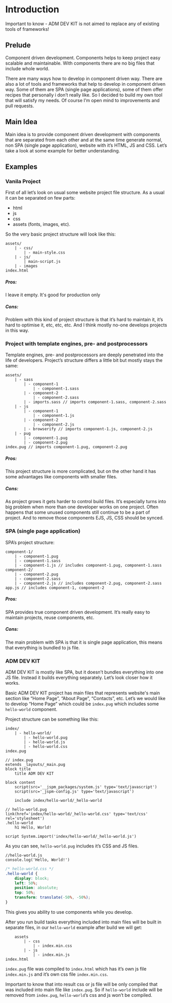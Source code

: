 # Introduction

Important to know - ADM DEV KIT is not aimed to replace any of existing tools of frameworks!

## Prelude

Component driven development. Components helps to keep project easy scalable and maintainable. With components there are no big files that include whole world. 

There are many ways how to develop in component driven way. There are also a lot of tools and frameworks that help to develop in component driven way. Some of them are SPA (single page applications), some of them offer recipes that personally i don’t really like. So I decided to build my own tool that will satisfy my needs. Of course I’m open mind to improvements and pull requests.

## Main Idea

Main idea is to provide component driven development with components that are separated from each other and at the same time generate normal, non SPA (single page application), website with it’s HTML, JS and CSS. Let’s take a look at some example for better understanding. 

## Examples

### Vanila Project

First of all let’s look on usual some website project file structure. As a usual it can be separated on few parts:

- html
- js
- css
- assets (fonts, images, etc).

So the very basic project structure will look like this:

```
assets/
	| - css/
		| - main-style.css
	| - js/
		| main-script.js
	| - images
index.html
```

##### Pros:  

I leave it empty. It's good for production only

##### Cons:

Problem with this kind of project structure is that it’s hard to maintain it, it’s hard to optimise it, etc, etc, etc. And I think mostly no-one develops projects in this way.

### Project with template engines, pre- and postprocessors

Template engines, pre- and postprocessors are deeply penetrated into the life of developers. Project’s structure differs a little bit but mostly stays the same:

```
assets/
	| - sass
		| - component-1
			| - component-1.sass
		| - component-2
			| - component-2.sass
		| - imports.sass // imports component-1.sass, component-2.sass
	| - js
		| - component-1
			| - component-1.js
		| - component-2
			| - component-2.js
		| - browserify // imports component-1.js, component-2.js
	| - pug
		| - component-1.pug
		| - component-2.pug
index.pug // imports component-1.pug, component-2.pug
```

##### Pros:

This project structure is more complicated, but on the other hand it has some advantages like components with smaller files.

##### Cons:

As project grows it gets harder to control build files. It’s especially turns into big problem when more than one developer works on one project. Often happens that some unused components still continue to be a part of project. And to remove those components EJS, JS, CSS should be synced.

### SPA (single page application)

SPA’s project structure:

```
component-1/
	| - component-1.pug
	| - component-1.sass
	| - component-1.js // includes component-1.pug, component-1.sass
component-2/
	| - component-2.pug
	| - component-2.sass
	| - component-2.js // includes component-2.pug, component-2.sass
app.js // includes component-1, component-2
```

##### Pros:

SPA provides true component driven development. It’s really easy to maintain projects, reuse components, etc.

##### Cons:

The main problem with SPA is that it is single page application, this means that everything is bundled to js file.

### ADM DEV KIT

ADM DEV KIT is mostly like SPA, but it doesn’t bundles everything into one JS file. Instead it builds everything separately. Let’s look closer how it works.

Basic ADM DEV KIT project has main files that represents website's main section like “Home Page”, “About Page”, “Contacts”, etc. Let’s we would like to develop “Home Page” which could be `index.pug` which includes some `hello-world` component.

Project structure can be something like this:

```
index/
	| - hello-world/
		| - hello-world.pug
		| - hello-world.js
		| - hello-world.css
index.pug
```
  
```jade
// index.pug
extends _layouts/_main.pug
block title
	title ADM DEV KIT

block content
	script(src='__jspm_packages/system.js' type='text/javascript')
	script(src='_jspm-config.js' type='text/javascript')

	include index/hello-world/_hello-world
```
   
``` jade
// hello-world.pug
link(href='index/hello-world/_hello-world.css' type='text/css' rel='stylesheet')
.hello-world
	h1 Hello, World!

script System.import('index/hello-world/_hello-world.js')
```

As you can see, `hello-world.pug` includes it’s CSS and JS files.
   
```jss
//hello-world.js
console.log('Hello, World!')
```

```css
/* hello-world.css */
.hello-world {
	display: block;
	left: 50%;
	position: absolute;
	top: 50%;
	transform: translate(-50%, -50%);
}
```

This gives you ability to use components while you develop.

After you run build tasks everything included into main files will be built in separate files, in our `hello-world` example after build we will get:

```
	assets
		| - css
			| - index.min.css
		| - js
			| - index.min.js
index.html
```

`index.pug` file was compiled to `index.html` which has it’s own js file `index.min.js` and it’s own css file `index.min.css`.  

Important to know that into result css or js file will be only compiled that was included into main file like `index.pug`. So if `hello-world` include will be removed from `index.pug`, `hello-world`’s css and js won’t be compiled. 
